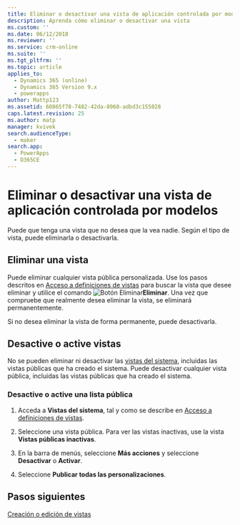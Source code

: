 ```yaml
---
title: Eliminar o desactivar una vista de aplicación controlada por modelos en PowerApps | MicrosoftDocs
description: Aprenda cómo eliminar o desactivar una vista
ms.custom: ''
ms.date: 06/12/2018
ms.reviewer: ''
ms.service: crm-online
ms.suite: ''
ms.tgt_pltfrm: ''
ms.topic: article
applies_to:
  - Dynamics 365 (online)
  - Dynamics 365 Version 9.x
  - powerapps
author: Mattp123
ms.assetid: 60865f78-7482-42da-8960-adbd3c155028
caps.latest.revision: 25
ms.author: matp
manager: kvivek
search.audienceType:
  - maker
search.app:
  - PowerApps
  - D365CE
---
```

# <a name="delete-or-deactivate-a-model-driven-app-view"></a>Eliminar o desactivar una vista de aplicación controlada por modelos 

<a name="BKMK_RemoveViews"></a>   

 Puede que tenga una vista que no desea que la vea nadie. Según el tipo de vista, puede eliminarla o desactivarla.  
  
## <a name="delete-a-view"></a>Eliminar una vista  
 Puede eliminar cualquier vista pública personalizada. Use los pasos descritos en [Acceso a definiciones de vistas](accessing-view-definitions.md) para buscar la vista que desee eliminar y utilice el comando ![Botón Eliminar](media/delete.gif "Botón Eliminar")**Eliminar**. Una vez que compruebe que realmente desea eliminar la vista, se eliminará permanentemente.  
  
 Si no desea eliminar la vista de forma permanente, puede desactivarla.  
  
## <a name="deactivate-or-activate-views"></a>Desactive o active vistas  
 No se pueden eliminar ni desactivar las [vistas del sistema](create-edit-views.md#system-views), incluidas las vistas públicas que ha creado el sistema. Puede desactivar cualquier vista pública, incluidas las vistas públicas que ha creado el sistema.  
  
### <a name="deactivate-or-activate-a-public-view"></a>Desactive o active una lista pública  
  
1.  Acceda a **Vistas del sistema**, tal y como se describe en [Acceso a definiciones de vistas](accessing-view-definitions.md).  
  
2.  Seleccione una vista pública. Para ver las vistas inactivas, use la vista **Vistas públicas inactivas**.  
  
3.  En la barra de menús, seleccione **Más acciones** y seleccione **Desactivar** o **Activar**.  
  
4.  Seleccione **Publicar todas las personalizaciones**. 

## <a name="next-steps"></a>Pasos siguientes
[Creación o edición de vistas](create-and-edit-views.md)
